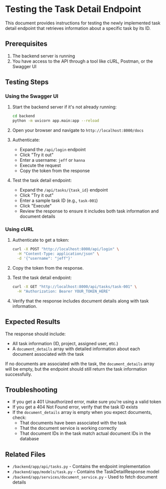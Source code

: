 # Testing the Task Detail Endpoint

This document provides instructions for testing the newly implemented task detail endpoint that retrieves information about a specific task by its ID.

## Prerequisites

1. The backend server is running
2. You have access to the API through a tool like cURL, Postman, or the Swagger UI

## Testing Steps

### Using the Swagger UI

1. Start the backend server if it's not already running:
   ```bash
   cd backend
   python -m uvicorn app.main:app --reload
   ```

2. Open your browser and navigate to `http://localhost:8000/docs`

3. Authenticate:
   - Expand the `/api/login` endpoint
   - Click "Try it out"
   - Enter a username: `jeff` or `hanna`
   - Execute the request
   - Copy the token from the response

4. Test the task detail endpoint:
   - Expand the `/api/tasks/{task_id}` endpoint
   - Click "Try it out"
   - Enter a sample task ID (e.g., `task-001`)
   - Click "Execute"
   - Review the response to ensure it includes both task information and document details

### Using cURL

1. Authenticate to get a token:
   ```bash
   curl -X POST "http://localhost:8000/api/login" \
     -H "Content-Type: application/json" \
     -d '{"username": "jeff"}'
   ```

2. Copy the token from the response.

3. Test the task detail endpoint:
   ```bash
   curl -X GET "http://localhost:8000/api/tasks/task-001" \
     -H "Authorization: Bearer YOUR_TOKEN_HERE"
   ```

4. Verify that the response includes document details along with task information.

## Expected Results

The response should include:
- All task information (ID, project, assigned user, etc.)
- A `document_details` array with detailed information about each document associated with the task

If no documents are associated with the task, the `document_details` array will be empty, but the endpoint should still return the task information successfully.

## Troubleshooting

- If you get a 401 Unauthorized error, make sure you're using a valid token
- If you get a 404 Not Found error, verify that the task ID exists
- If the `document_details` array is empty when you expect documents, check:
  - That documents have been associated with the task
  - That the document service is working correctly
  - That document IDs in the task match actual document IDs in the database

## Related Files

- `/backend/app/api/tasks.py` - Contains the endpoint implementation
- `/backend/app/models/task.py` - Contains the TaskDetailResponse model
- `/backend/app/services/document_service.py` - Used to fetch document details
